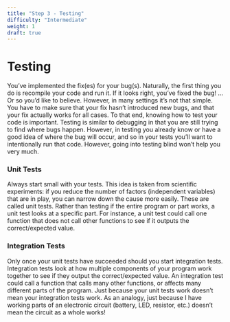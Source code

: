 ```yaml
---
title: "Step 3 - Testing"
difficulty: "Intermediate"
weight: 1
draft: true
---
```


# Testing

You’ve implemented the fix(es) for your bug(s). Naturally, the first thing you do is recompile your code and run it. If it looks right, you’ve fixed the bug!
…Or so you’d like to believe. However, in many settings it’s not that simple. You have to make sure that your fix hasn’t introduced new bugs, and that your fix actually works for all cases. To that end, knowing how to test your code is important.
Testing is similar to debugging in that you are still trying to find where bugs happen. However, in testing you already know or have a good idea of where the bug will occur, and so in your tests you’ll want to intentionally run that code. However, going into testing blind won’t help you very much.

### Unit Tests
Always start small with your tests. This idea is taken from scientific experiments: if you reduce the number of factors (independent variables) that are in play, you can narrow down the cause more easily. These are called unit tests. Rather than testing if the entire program or part works, a unit test looks at a specific part. For instance, a unit test could call one function that does not call other functions to see if it outputs the correct/expected value.

### Integration Tests
Only once your unit tests have succeeded should you start integration tests. Integration tests look at how multiple components of your program work together to see if they output the correct/expected value. An integration test could call a function that calls many other functions, or affects many different parts of the program.
Just because your unit tests work doesn’t mean your integration tests work. As an analogy, just because I have working parts of an electronic circuit (battery, LED, resistor, etc.) doesn’t mean the circuit as a whole works!